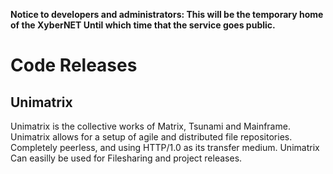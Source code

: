**Notice to developers and administrators: This will be the temporary home of the XyberNET Until which time that the service goes public.**

# Code Releases #
## Unimatrix ##
Unimatrix is the collective works of Matrix, Tsunami and Mainframe. Unimatrix allows for a setup of agile and distributed file repositories. Completely peerless, and using HTTP/1.0 as its transfer medium. Unimatrix Can easilly be used for Filesharing and project releases.